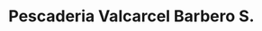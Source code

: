 ---
title: "Pescaderia Valcarcel Barbero S."
url: /torrent/pescaderia-valcarcel-barbero-s/
shop: marisco
---